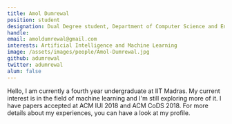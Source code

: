 ```yaml
---
title: Amol Dumrewal
position: student
designation: Dual Degree student, Department of Computer Science and Engineering
handle: 
email: amoldumrewal@gmail.com
interests: Artificial Intelligence and Machine Learning
image: /assets/images/people/Amol-Dumrewal.jpg
github: adumrewal
twitter: adumrewal
alum: false
---
```


Hello, I am currently a fourth year undergraduate at IIT Madras. My current interest is in the field of machine learning and I'm still exploring more of it. I have papers accepted at ACM IUI 2018 and ACM CoDS 2018. For more details about my experiences, you can have a look at my profile.
